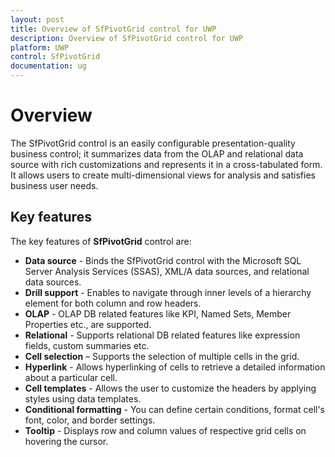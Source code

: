 ```yaml
---
layout: post
title: Overview of SfPivotGrid control for UWP
description: Overview of SfPivotGrid control for UWP
platform: UWP
control: SfPivotGrid
documentation: ug
---
```


# Overview

The SfPivotGrid control is an easily configurable presentation-quality business control; it summarizes data from the OLAP and relational data source with rich customizations and represents it in a cross-tabulated form. It allows users to create multi-dimensional views for analysis and satisfies business user needs.

## Key features

The key features of **SfPivotGrid** control are:

* **Data source** - Binds the SfPivotGrid control with the Microsoft SQL Server Analysis Services (SSAS), XML/A data sources, and relational data sources.
* **Drill support** - Enables to navigate through inner levels of a hierarchy element for both column and row headers.
* **OLAP** - OLAP DB related features like KPI, Named Sets, Member Properties etc., are supported.
* **Relational** - Supports relational DB related features like expression fields, custom summaries etc.
* **Cell selection** – Supports the selection of multiple cells in the grid.
* **Hyperlink** - Allows hyperlinking of cells to retrieve a detailed information about a particular cell.
* **Cell templates** - Allows the user to customize the headers by applying styles using data templates.
* **Conditional formatting** - You can define certain conditions, format cell's font, color, and border settings.
* **Tooltip** - Displays row and column values of respective grid cells on hovering the cursor.

